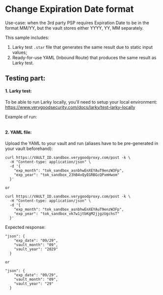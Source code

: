 # Change Expiration Date format

Use-case: when the 3rd party PSP requires Expiration Date to be in the format MM/YY, but the vault stores either YYYY, YY, MM separately.

This sample includes:
1. Larky test `.star` file that generates the same result due to static input values;
2. Ready-for-use YAML (Inbound Route) that produces the same result as Larky test.

## Testing part:

#### 1. Larky test:

To be able to run Larky locally, you'll need to setup your local environment:
https://www.verygoodsecurity.com/docs/larky/test-larky-locally

Example of run:

<IMAGE HERE>

#### 2. YAML file:

Upload the YAML to your vault and run (aliases have to be pre-generated in your vault beforehand):
```
curl https://VAULT_ID.sandbox.verygoodproxy.com/post -k \
  -H "Content-type: application/json" \
  -d '{
    "exp_month": "tok_sandbox_asnbhwEnXEYAuT9enzW3Fp",
    "exp_year": "tok_sandbox_23hB4vQyEGRBGcQPxmHwom"
  }'

or

curl https://VAULT_ID.sandbox.verygoodproxy.com/post -k \
  -H "Content-type: application/json" \
  -d '{
    "exp_month": "tok_sandbox_asnbhwEnXEYAuT9enzW3Fp",
    "exp_year": "tok_sandbox_vk7w1jtbKgM2jjgzUgchsT"
  }'
```

Expected response:
```
"json": {
    "exp_date": "09/29",
    "vault_month": "09",
    "vault_year": "2029"
  }

or

"json": {
    "exp_date": "09/29",
    "vault_month": "09",
    "vault_year": "29"
  }
```

